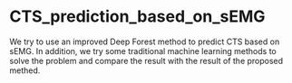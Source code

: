# CTS_prediction_based_on_sEMG
We try to use an improved Deep Forest method to predict CTS based on sEMG.
In addition, we try some traditional machine learning methods to solve the problem and compare the result with the result of the proposed methed.
